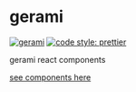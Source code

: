 # gerami

[![gerami][npm-badge]][npm]
[![code style: prettier](https://img.shields.io/badge/code_style-prettier-ff69b4.svg?style=flat-square)](https://github.com/prettier/prettier)

gerami react components

[see components here](https://gerami.herokuapp.com)

[npm-badge]: https://img.shields.io/npm/v/gerami.png?style=flat-square
[npm]: https://www.npmjs.org/package/gerami
